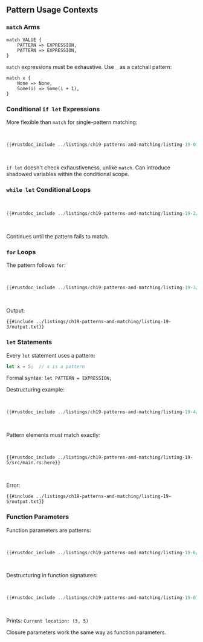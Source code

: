 ## Pattern Usage Contexts

### `match` Arms

```
match VALUE {
    PATTERN => EXPRESSION,
    PATTERN => EXPRESSION,
}
```

`match` expressions must be exhaustive. Use `_` as a catchall pattern:

```rust,ignore
match x {
    None => None,
    Some(i) => Some(i + 1),
}
```

### Conditional `if let` Expressions

More flexible than `match` for single-pattern matching:

<Listing number="19-1" file-name="src/main.rs" caption="Mixing `if let`, `else if`, `else if let`, and `else`">

```rust
{{#rustdoc_include ../listings/ch19-patterns-and-matching/listing-19-01/src/main.rs}}
```

</Listing>

`if let` doesn't check exhaustiveness, unlike `match`. Can introduce shadowed variables within the conditional scope.

### `while let` Conditional Loops

<Listing number="19-2" caption="Using a `while let` loop to print values for as long as `rx.recv()` returns `Ok`">

```rust
{{#rustdoc_include ../listings/ch19-patterns-and-matching/listing-19-2/src/main.rs:here}}
```

</Listing>

Continues until the pattern fails to match.

### `for` Loops

The pattern follows `for`:

<Listing number="19-3" caption="Using a pattern in a `for` loop to destructure a tuple">

```rust
{{#rustdoc_include ../listings/ch19-patterns-and-matching/listing-19-3/src/main.rs:here}}
```

</Listing>

Output:
```console
{{#include ../listings/ch19-patterns-and-matching/listing-19-3/output.txt}}
```

### `let` Statements

Every `let` statement uses a pattern:

```rust
let x = 5;  // x is a pattern
```

Formal syntax: `let PATTERN = EXPRESSION;`

Destructuring example:

<Listing number="19-4" caption="Using a pattern to destructure a tuple and create three variables at once">

```rust
{{#rustdoc_include ../listings/ch19-patterns-and-matching/listing-19-4/src/main.rs:here}}
```

</Listing>

Pattern elements must match exactly:

<Listing number="19-5" caption="Incorrectly constructing a pattern whose variables don't match the number of elements in the tuple">

```rust,ignore,does_not_compile
{{#rustdoc_include ../listings/ch19-patterns-and-matching/listing-19-5/src/main.rs:here}}
```

</Listing>

Error:
```console
{{#include ../listings/ch19-patterns-and-matching/listing-19-5/output.txt}}
```

### Function Parameters

Function parameters are patterns:

<Listing number="19-6" caption="A function signature uses patterns in the parameters">

```rust
{{#rustdoc_include ../listings/ch19-patterns-and-matching/listing-19-6/src/main.rs:here}}
```

</Listing>

Destructuring in function signatures:

<Listing number="19-7" file-name="src/main.rs" caption="A function with parameters that destructure a tuple">

```rust
{{#rustdoc_include ../listings/ch19-patterns-and-matching/listing-19-07/src/main.rs}}
```

</Listing>

Prints: `Current location: (3, 5)`

Closure parameters work the same way as function parameters.

[ignoring-values-in-a-pattern]: ch19-03-pattern-syntax.html#ignoring-values-in-a-pattern
